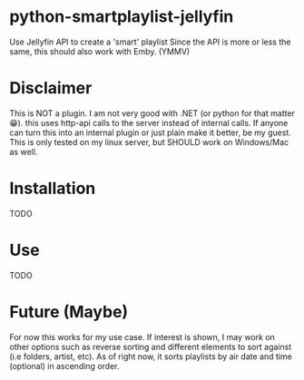 # python-smartplaylist-jellyfin
Use Jellyfin API to create a 'smart' playlist
Since the API is more or less the same, this should also work with Emby. (YMMV)

# Disclaimer
This is NOT a plugin. I am not very good with .NET (or python for that matter :grin:).
this uses http-api calls to the server instead of internal calls. If anyone can turn this into an internal plugin or just plain make it better, be my guest.
This is only tested on my linux server, but SHOULD work on Windows/Mac as well.

# Installation
TODO
# Use
TODO
# Future (Maybe)
For now this works for my use case. If interest is shown, I may work on other options such as reverse sorting and different elements to sort against (i.e folders, artist, etc).
As of right now, it sorts playlists by air date and time (optional) in ascending order. 